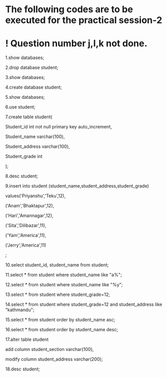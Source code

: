 # The following codes are to be executed for the practical session-2

# ! Question number j,l,k not done.

1.show databases;

2.drop database student;

3.show databases;

4.create database student;

5.show databases;

6.use student;

7.create table student(

Student_id int not null primary key auto_increment,

Student_name varchar(100),

Student_address varchar(100),

Student_grade int

);

8.desc student;

9.insert into student (student_name,student_address,student_grade)

values('Priyanshu','Teku',12),

('Anam','Bhaktapur',12),

('Hari','Amannagar',12),

('Sita','Dilibazar',11),

('Yam','America',11),

('Jerry','America',11)

;

10.select student_id, student_name from student;

11.select * from student where student_name like "a%";

12.select * from student where student_name like "%y";

13.select * from student where student_grade=12;

14.select * from student where student_grade=12 and student_address like "kathmandu";

15.select * from student order by student_name asc;

16.select * from student order by student_name desc;

17.alter table student

add column student_section varchar(100),

modify column student_address varchar(200);

18.desc student;
